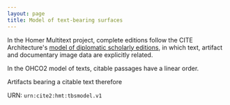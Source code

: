 ```yaml
---
layout: page
title: Model of text-bearing surfaces
---
```





In the Homer Multitext project, complete editions follow the CITE Architecture's [model of diplomatic scholarly editions](https://cite-architecture.github.io/dse/), in which text, artifact and documentary image data are explicitly related.

In the OHCO2 model of texts, citable passages have a linear order.

Artifacts bearing a citable text therefore


URN: `urn:cite2:hmt:tbsmodel.v1`
